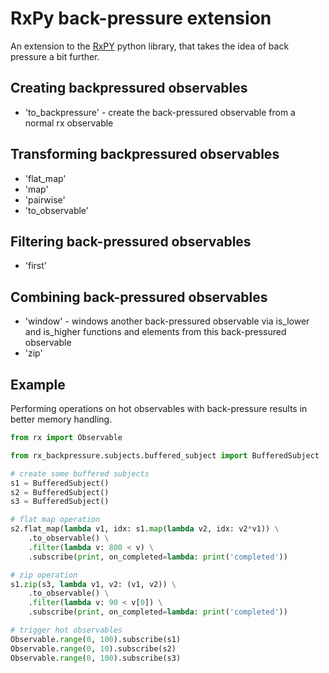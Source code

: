 
RxPy back-pressure extension
===========================

An extension to the [RxPY](https://github.com/ReactiveX/RxPY) python library, that takes the idea of back pressure a bit further.

Creating backpressured observables
----------------------------------

- 'to_backpressure' - create the back-pressured observable from a normal rx observable


Transforming backpressured observables
--------------------------------------

- 'flat_map'
- 'map'
- 'pairwise'
- 'to_observable'


Filtering back-pressured observables
--------------------------------------

- 'first'


Combining back-pressured observables
--------------------------------------

- 'window' - windows another back-pressured observable via is_lower and is_higher functions and elements from this back-pressured observable
- 'zip'


Example
-------

Performing operations on hot observables with back-pressure results in better memory handling.


```python
from rx import Observable

from rx_backpressure.subjects.buffered_subject import BufferedSubject

# create some buffered subjects
s1 = BufferedSubject()
s2 = BufferedSubject()
s3 = BufferedSubject()

# flat map operation
s2.flat_map(lambda v1, idx: s1.map(lambda v2, idx: v2*v1)) \
    .to_observable() \
    .filter(lambda v: 800 < v) \
    .subscribe(print, on_completed=lambda: print('completed'))

# zip operation
s1.zip(s3, lambda v1, v2: (v1, v2)) \
    .to_observable() \
    .filter(lambda v: 90 < v[0]) \
    .subscribe(print, on_completed=lambda: print('completed'))

# trigger hot observables
Observable.range(0, 100).subscribe(s1)
Observable.range(0, 10).subscribe(s2)
Observable.range(0, 100).subscribe(s3)
```